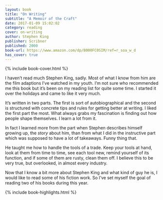 ```yaml
---
layout: book
title: "On Writing"
subtitle: "A Memoir of the Craft"
date: 2017-01-09 15:02:02
category: reading
cover: on-writing
author: Stephen King
publisher: Scribner
published: 2000
book-url: https://www.amazon.com/dp/B000FC0SIM/ref=r_soa_w_d
has_cover: true
---
```

{% include book-cover.html %}

I haven’t read much Stephen King, sadly. Most of what I know from him are the film adaptions I’ve watched in my youth. I’m not sure who recommended me this book but it’s been on my reading list for quite some time. I started it over the holidays and came to like it very much.

It’s written in two parts. The first is sort of autobiographical and the second is structured with concrete tips and rules for getting better at writing. I liked the first part the most. What always grabs my fascination is finding out how people shape themselves. I learn a lot from it.

In fact I learned more from the part when Stephen describes himself growing up, the _story_ about him, than from what I did in the instructive part which was supposed to have a lot of takeaways. Funny thing that.

He taught me how to handle the tools of a trade. Keep your tools at hand, look at them from time to time, see each tool new, remind yourself of its function, and if some of them are rusty, clean them off. I believe this to be very true, but overlooked, in almost every industry.

Now that I know a bit more about Stephen King and what kind of guy he is, I would like to read some of his fiction work. So I’ve set myself the goal of reading two of his books during this year.

{% include book-highlights.html %}
